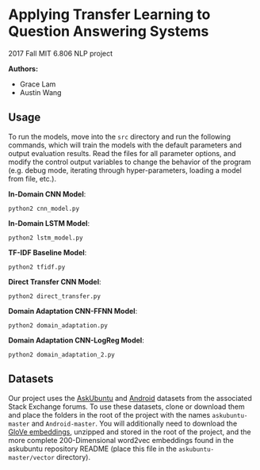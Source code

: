 # Applying Transfer Learning to Question Answering Systems
2017 Fall MIT 6.806 NLP project

**Authors:**
- Grace Lam
- Austin Wang

## Usage

To run the models, move into the `src` directory and run the following commands, which will train the models with the default parameters and output evaluation results. Read the files for all parameter options, and modify the control output variables to change the behavior of the program (e.g. debug mode, iterating through hyper-parameters, loading a model from file, etc.).

**In-Domain CNN Model**:

`python2 cnn_model.py`

**In-Domain LSTM Model**:

`python2 lstm_model.py`

**TF-IDF Baseline Model**:

`python2 tfidf.py`

**Direct Transfer CNN Model**:

`python2 direct_transfer.py`

**Domain Adaptation CNN-FFNN Model**:

`python2 domain_adaptation.py`

**Domain Adaptation CNN-LogReg Model**:

`python2 domain_adaptation_2.py`

## Datasets

Our project uses the [AskUbuntu](https://github.com/taolei87/askubuntu) and [Android](https://github.com/jiangfeng1124/Android) datasets from the associated Stack Exchange forums. To use these datasets, clone or download them and place the folders in the root of the project with the names `askubuntu-master` and `Android-master`. You will additionally need to download the [GloVe embeddings](https://nlp.stanford.edu/projects/glove/), unzipped and stored in the root of the project, and the more complete 200-Dimensional word2vec embeddings found in the askubuntu repository README (place this file in the `askubuntu-master/vector` directory).
